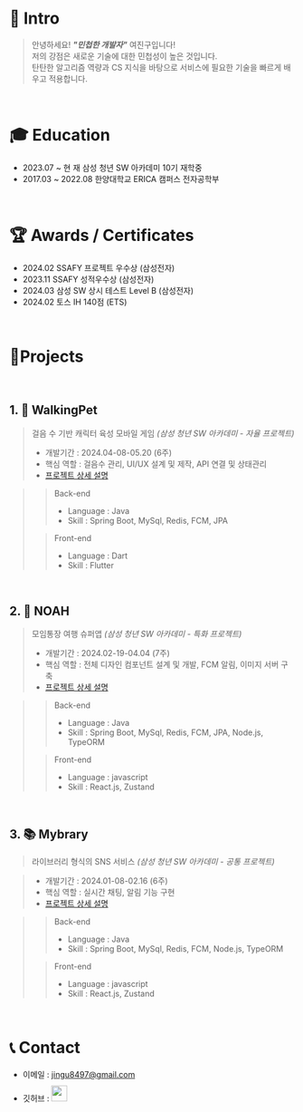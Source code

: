 # 👋 Intro

> 안녕하세요! ***"민첩한 개발자"*** 여진구입니다!  
> 저의 강점은 새로운 기술에 대한 민첩성이 높은 것입니다. <br/>
> 탄탄한 알고리즘 역량과 CS 지식을 바탕으로 서비스에 필요한 기술을 빠르게 배우고 적용합니다.


<br />

# 🎓 Education
- 2023.07 ~ 현     재    삼성 청년 SW 아카데미 10기 재학중
- 2017.03 ~ 2022.08    한양대학교 ERICA 캠퍼스 전자공학부

<br />

# 🏆 Awards / Certificates
- 2024.02     SSAFY 프로젝트 우수상  (삼성전자)
- 2023.11     SSAFY 성적우수상  (삼성전자)
- 2024.03     삼성 SW 상시 테스트 Level B (삼성전자)
- 2024.02     토스 IH 140점 (ETS)

<br />

# 📝Projects

<br />

## 1. 🐾 WalkingPet

> 걸음 수 기반 캐릭터 육성 모바일 게임 _(삼성 청년 SW 아카데미 - 자율 프로젝트)_
>
> - 개발기간 : 2024.04-08-05.20 (6주)
> - 핵심 역할 : 걸음수 관리, UI/UX 설계 및 제작, API 연결 및 상태관리
> - [프로젝트 상세 설명](https://github.com/Jingu10)  

>> Back-end
>> - Language : Java  
>> - Skill : Spring Boot, MySql, Redis, FCM, JPA
>> 
>
>> Front-end
>> - Language : Dart
>> - Skill : Flutter
>>


<br />

## 2. 🛫 NOAH

>  모임통장 여행 슈퍼앱 _(삼성 청년 SW 아카데미 - 특화 프로젝트)_
>
> - 개발기간 : 2024.02-19-04.04 (7주)
> - 핵심 역할 : 전체 디자인 컴포넌트 설계 및 개발, FCM 알림, 이미지 서버 구축
> - [프로젝트 상세 설명](https://github.com/Jingu10)  

>> Back-end
>> - Language : Java
>> - Skill : Spring Boot, MySql, Redis, FCM, JPA, Node.js, TypeORM  
>> 
>
>> Front-end
>> - Language : javascript
>> - Skill : React.js, Zustand

<br />

## 3. 📚 Mybrary

> 라이브러리 형식의 SNS 서비스 _(삼성 청년 SW 아카데미 - 공통 프로젝트)_

> - 개발기간 : 2024.01-08-02.16 (6주)
> - 핵심 역할 : 실시간 채팅, 알림 기능 구현
> - [프로젝트 상세 설명](https://github.com/Jingu10/Mybrary)

>> Back-end
>> - Language : Java
>> - Skill : Spring Boot, MySql, Redis, FCM, Node.js, TypeORM  
>> 
>
>> Front-end
>> - Language : javascript
>> - Skill : React.js, Zustand

<br />

# 📞 Contact

- 이메일 : jingu8497@gmail.com
- 깃허브 : <a href="https://github.com/Jingu10">
  <img src="https://user-images.githubusercontent.com/68724828/185908612-22f4d219-78a7-4de7-bb02-deecaa63bffa.png" height="28px" style="margin-top: 10px" />
  </a>
